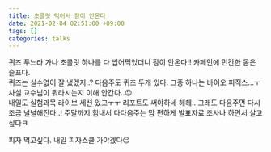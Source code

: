 ```yaml
---
title: 초콜릿 먹어서 잠이 안온다
date: 2021-02-04 02:51:00 +09:00
tags: []
categories: talks
---
```


퀴즈 푸느라 가나 초콜릿 하나를 다 씹어먹었더니 잠이 안온다!! 카페인에 민간한 몸은 슬프다.  
퀴즈는 실수없이 잘 냈겠지..? 다음주도 퀴즈 두개 있다. 그중 하나는 바이오 피직스...ㅜ 사실 교수님이 뭐라시는지 이해 안간다..😐  
내일도 실험과목 라이브 세션 있고ㅜㅜ 리포트도 써야하네 헤헤.. 그래도 다음주면 다시 조금 널널해진다..! 주말까지 힘내서 다다음주는 맘 편하게 발표자료 조사나 하면서 살고싶다ㅋ  
  
피자 먹고싶다. 내일 피자스쿨 가야겠다😔
